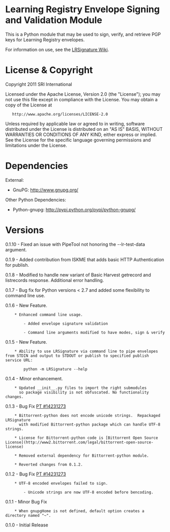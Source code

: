 Learning Registry Envelope Signing and Validation Module
=========================================================

This is a Python module that may be used to sign, verify, and retrieve
PGP keys for Learning Registry envelopes.

For information on use, see the [LRSignature Wiki](https://github.com/jimklo/LRSignature/wiki).

License & Copyright
===================

Copyright 2011 SRI International

Licensed under the Apache License, Version 2.0 (the "License");
you may not use this file except in compliance with the License.
You may obtain a copy of the License at

       http://www.apache.org/licenses/LICENSE-2.0

Unless required by applicable law or agreed to in writing, software
distributed under the License is distributed on an "AS IS" BASIS,
WITHOUT WARRANTIES OR CONDITIONS OF ANY KIND, either express or implied.
See the License for the specific language governing permissions and
limitations under the License.


Dependencies
============

External:

- GnuPG: http://www.gnupg.org/


Other Python Dependencies:

- Python-gnupg: http://pypi.python.org/pypi/python-gnupg/


Versions
========
0.1.10 - Fixed an issue with PipeTool not honoring the --lr-test-data argument.

0.1.9 - Added contribution from ISKME that adds basic HTTP Authentication for publish.

0.1.8 - Modified to handle new variant of Basic Harvest getrecord and listrecords response. Additional error handling.

0.1.7 - Bug fix for Python versions < 2.7 and added some flexibility to command line use.

0.1.6 - New Feature.

        * Enhanced command line usage.
            
            - Added envelope signature validation
            
            - Command line arguments modified to have modes, sign & verify

0.1.5 - New Feature.
 
        * Ability to use LRSignature via command line to pipe envelopes from STDIN and output to STDOUT or publish to specified publish service URL:
        
            python -m LRSignature --help

0.1.4 - Minor enhancement.
 
        * Updated __init__.py files to import the right submodules
          so package visibility is not obfuscated. No functionality changes.
        

0.1.3 - Bug Fix [PT #14231273](https://www.pivotaltracker.com/story/show/14231273)

        * Bittorrent-python does not encode unicode strings.  Repackaged LRSignature
          with modified Bittorrent-python package which can handle UTF-8 strings.
        
        * License for Bittorrent-python code is [Bittorrent Open Source License](http://www2.bittorrent.com/legal/bittorrent-open-source-license)
        
        * Removed external dependency for Bittorrent-python module.
        
        * Reverted changes from 0.1.2.

0.1.2 - Bug Fix [PT #14231273](https://www.pivotaltracker.com/story/show/14231273)

        * UTF-8 encoded envelopes failed to sign.
         
            - Unicode strings are now UTF-8 encoded before bencoding.
        
            
0.1.1 - Minor Bug Fix

        * When gnupgHome is not defined, default option creates a directory named "~".
        
        
0.1.0 - Initial Release
